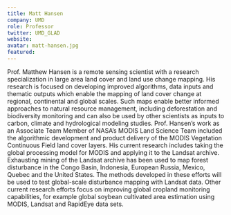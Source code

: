 ```yaml
---
title: Matt Hansen
company: UMD
role: Professor
twitter: UMD_GLAD
website: 
avatar: matt-hansen.jpg
featured:
---
```

Prof. Matthew Hansen is a remote sensing scientist with a research specialization in large area land cover and land use change mapping. His research is focused on developing improved algorithms, data inputs and thematic outputs which enable the mapping of land cover change at regional, continental and global scales. Such maps enable better informed approaches to natural resource management, including deforestation and biodiversity monitoring and can also be used by other scientists as inputs to carbon, climate and hydrological modeling studies. Prof. Hansen’s work as an Associate Team Member of NASA’s MODIS Land Science Team included the algorithmic development and product delivery of the MODIS Vegetation Continuous Field land cover layers. His current research includes taking the global processing model for MODIS and applying it to the Landsat archive. Exhausting mining of the Landsat archive has been used to map forest disturbance in the Congo Basin, Indonesia, European Russia, Mexico, Quebec and the United States. The methods developed in these efforts will be used to test global-scale disturbance mapping with Landsat data. Other current research efforts focus on improving global cropland monitoring capabilities, for example global soybean cultivated area estimation using MODIS, Landsat and RapidEye data sets.